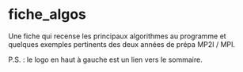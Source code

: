 # fiche_algos
Une fiche qui recense les principaux algorithmes au programme et quelques exemples pertinents des deux années de prépa MP2I / MPI.

P.S. : le logo en haut à gauche est un lien vers le sommaire.

